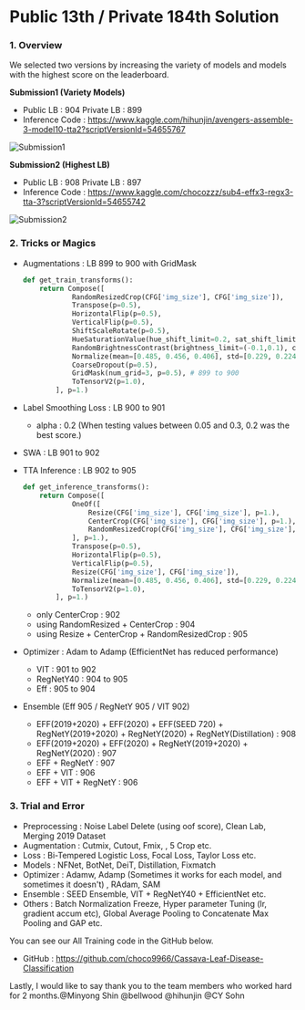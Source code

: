 # Public 13th / Private 184th Solution

### 1. Overview 

We selected two versions by increasing the variety of models and models with the highest score on the leaderboard.

**Submission1 (Variety Models)**

- Public LB : 904 Private LB : 899
- Inference Code : https://www.kaggle.com/hihunjin/avengers-assemble-3-model10-tta2?scriptVersionId=54655767

![Submission1](https://drive.google.com/uc?export=view&id=1JRuoN2D1g9VADhwvxFBsfDIV77BknY0K)

**Submission2 (Highest LB)** 

- Public LB : 908 Private LB : 897
- Inference Code : https://www.kaggle.com/chocozzz/sub4-effx3-regx3-tta-3?scriptVersionId=54655742

![Submission2](https://drive.google.com/uc?export=view&id=1QtU3t9qS2g96fuxRBKKsSqWIM9zcwfiZ)

### 2. Tricks or Magics 

- Augmentations : LB 899 to 900 with GridMask

  ```python
  def get_train_transforms():
      return Compose([
              RandomResizedCrop(CFG['img_size'], CFG['img_size']),
              Transpose(p=0.5),
              HorizontalFlip(p=0.5),
              VerticalFlip(p=0.5),
              ShiftScaleRotate(p=0.5),
              HueSaturationValue(hue_shift_limit=0.2, sat_shift_limit=0.2, val_shift_limit=0.2, p=0.5),
              RandomBrightnessContrast(brightness_limit=(-0.1,0.1), contrast_limit=(-0.1, 0.1), p=0.5),
              Normalize(mean=[0.485, 0.456, 0.406], std=[0.229, 0.224, 0.225], max_pixel_value=255.0, p=1.0),
              CoarseDropout(p=0.5),
              GridMask(num_grid=3, p=0.5), # 899 to 900 
              ToTensorV2(p=1.0),
          ], p=1.)
  ```

- Label Smoothing Loss : LB 900 to 901 

  - alpha : 0.2 (When testing values between 0.05 and 0.3, 0.2 was the best score.)

- SWA : LB 901 to 902 

- TTA Inference : LB 902 to 905 

  ```python
  def get_inference_transforms():
      return Compose([
              OneOf([
                  Resize(CFG['img_size'], CFG['img_size'], p=1.),
                  CenterCrop(CFG['img_size'], CFG['img_size'], p=1.),
                  RandomResizedCrop(CFG['img_size'], CFG['img_size'], p=1.)
              ], p=1.), 
              Transpose(p=0.5),
              HorizontalFlip(p=0.5),
              VerticalFlip(p=0.5),
              Resize(CFG['img_size'], CFG['img_size']),
              Normalize(mean=[0.485, 0.456, 0.406], std=[0.229, 0.224, 0.225], max_pixel_value=255.0, p=1.0),
              ToTensorV2(p=1.0),
          ], p=1.)
  ```

  - only CenterCrop : 902 
  - using RandomResized + CenterCrop : 904
  - using Resize + CenterCrop + RandomResizedCrop : 905 

- Optimizer : Adam to Adamp (EfficientNet has reduced performance)

  - VIT : 901 to 902 
  - RegNetY40 : 904 to 905 
  - Eff : 905 to 904
  
- Ensemble (Eff 905 / RegNetY 905 / VIT 902)

  - EFF(2019+2020) + EFF(2020) + EFF(SEED 720) + RegNetY(2019+2020) + RegNetY(2020) + RegNetY(Distillation) : 908
  - EFF(2019+2020) + EFF(2020) + RegNetY(2019+2020) + RegNetY(2020) : 907
  - EFF + RegNetY : 907 
  - EFF + VIT : 906 
  - EFF + VIT + RegNetY : 906 

### 3. Trial and Error 

- Preprocessing : Noise Label Delete (using oof score), Clean Lab, Merging 2019 Dataset 
- Augmentation : Cutmix, Cutout, Fmix, , 5 Crop etc.
- Loss : Bi-Tempered Logistic Loss, Focal Loss, Taylor Loss etc.
- Models : NFNet, BotNet, DeiT, Distillation, Fixmatch 
- Optimizer : Adamw, Adamp (Sometimes it works for each model, and sometimes it doesn't) , RAdam, SAM 
- Ensemble : SEED Ensemble, VIT + RegNetY40 + EfficientNet etc. 
- Others : Batch Normalization Freeze, Hyper parameter Tuning (lr, gradient accum etc), Global Average Pooling to Concatenate Max Pooling and GAP etc. 

You can see our All Training code in the GitHub below. 

- GitHub : https://github.com/choco9966/Cassava-Leaf-Disease-Classification

Lastly, I would like to say thank you to the team members who worked hard for 2 months.@Minyong Shin @bellwood @hihunjin @CY Sohn